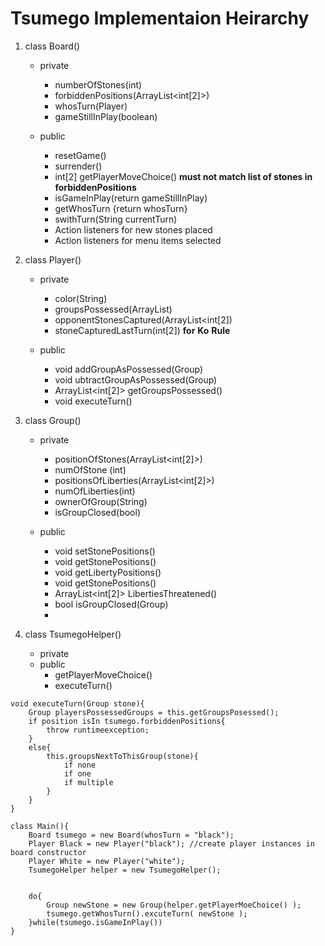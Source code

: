 # Tsumego Implementaion Heirarchy

1. class Board()
	* private
		- numberOfStones(int)
		- forbiddenPositions(ArrayList<int[2]>)
		- whosTurn(Player)
		- gameStillInPlay(boolean)

	* public
		- resetGame()
		- surrender()
		- int[2] getPlayerMoveChoice() **must not match list of stones in forbiddenPositions**
		- isGameInPlay(return gameStillInPlay)
		- getWhosTurn {return whosTurn}
		- swithTurn(String currentTurn)
		- Action listeners for new stones placed
		- Action listeners for menu items selected

2. class Player()

	* private
		- color(String)
		- groupsPossessed(ArrayList<Group>)
		- opponentStonesCaptured(ArrayList<int[2])
		- stoneCapturedLastTurn(int[2]) **for** **Ko** **Rule**

	* public
		- void addGroupAsPossessed(Group)
		- void ubtractGroupAsPossessed(Group)
		- ArrayList<int[2]> getGroupsPossessed()
		- void executeTurn()

3. class Group()

	* private
		- positionOfStones(ArrayList<int[2]>)
		- numOfStone (int)
		- positionsOfLiberties(ArrayList<int[2]>)
		- numOfLiberties(int)
		- ownerOfGroup(String)
		- isGroupClosed(bool)

	* public
		- void setStonePositions()
		- void getStonePositions()
		- void getLibertyPositions()
		- void getStonePositions()
		- ArrayList<int[2]> LibertiesThreatened()
		- bool isGroupClosed(Group)
		- 

4. class TsumegoHelper()
	* private
	* public
		- getPlayerMoveChoice()
		- executeTurn()
~~~~
void executeTurn(Group stone){
	Group playersPossessedGroups = this.getGroupsPosessed();
	if position isIn tsumego.forbiddenPositions{
		throw runtimeexception;
	}
	else{
		this.groupsNextToThisGroup(stone){
			if none
			if one
			if multiple
		}
	}
}
~~~~

~~~~
class Main(){
	Board tsumego = new Board(whosTurn = "black");
	Player Black = new Player("black"); //create player instances in board constructor
	Player White = new Player("white");
	TsumegoHelper helper = new TsumegoHelper();

	
	do{
		Group newStone = new Group(helper.getPlayerMoeChoice() );
		tsumego.getWhosTurn().excuteTurn( newStone );
	}while(tsumego.isGameInPlay())
}
~~~~